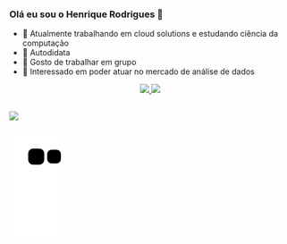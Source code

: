 ### Olá eu sou o Henrique Rodrigues 👋



- 🔭 Atualmente trabalhando em cloud solutions e estudando ciência da computação
- 🌱 Autodidata
- 👯 Gosto de trabalhar em grupo
- 💬 Interessado em poder atuar no mercado de análise de dados

<div align="center">
  <a href="https://github.com/HenriquePavaniRodrigues">
  <img height="180em" src="https://github-readme-stats.vercel.app/api?username=HenriquePavaniRodrigues&show_icons=true&theme=dracula&include_all_commits=true&count_private=true"/>
  <img height="180em" src="https://github-readme-stats.vercel.app/api/top-langs/?username=HenriquePavaniRodrigues&layout=compact&langs_count=7&theme=dracula"/>
</div>

  ##
<div> 
  
  <a href="https://https://www.linkedin.com/in/henrique-pavani-rodrigues/" target="_blank"><img src="https://img.shields.io/badge/-LinkedIn-%230077B5?style=for-the-badge&logo=linkedin&logoColor=white" target="_blank"></a> 
  
   ![Snake animation](https://github.com/HenriquePavaniRodrigues/HenriquePavaniRodrigues/blob/output/github-contribution-grid-snake.svg)
 
</div>
